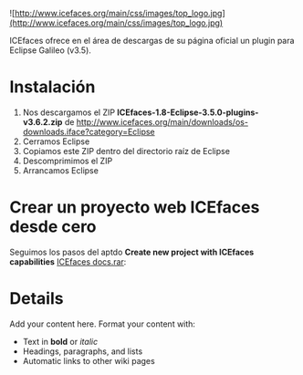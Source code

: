 ![http://www.icefaces.org/main/css/images/top_logo.jpg](http://www.icefaces.org/main/css/images/top_logo.jpg)

ICEfaces ofrece en el área de descargas de su página oficial un plugin para Eclipse Galileo (v3.5).

# Instalación #

  1. Nos descargamos el ZIP **ICEfaces-1.8-Eclipse-3.5.0-plugins-v3.6.2.zip** de http://www.icefaces.org/main/downloads/os-downloads.iface?category=Eclipse
  1. Cerramos Eclipse
  1. Copiamos este ZIP dentro del directorio raíz de Eclipse
  1. Descomprimimos el ZIP
  1. Arrancamos Eclipse

# Crear un proyecto web ICEfaces desde cero #

Seguimos los pasos del aptdo **Create new project with ICEfaces capabilities**  [ICEfaces docs.rar](http://cemicursoj2ee.googlecode.com/files/ICEfaces%20docs.rar):




# Details #

Add your content here.  Format your content with:
  * Text in **bold** or _italic_
  * Headings, paragraphs, and lists
  * Automatic links to other wiki pages